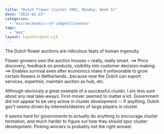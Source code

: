 ```yaml
---
title: "Dutch flower cluster (MOC, Monday, Week 5)"
date: "2012-02-23"
categories: 
  - "microeconomics-of-competitiveness"
tags: 
  - "moc"
layout: layouts/post.njk
---
```


The Dutch flower auctions are ridiculous feats of human ingenuity.

Flower growers own the auction houses = really, really smart. ==> Price discovery, feedback on products, visibility into customer decision-making. ==> Enables survival even after economics make it unfavorable to grow certain flowers in Netherlands...because now the Dutch can export services, expertise, maintain auction as hub, etc.

Although obviously a great example of a successful cluster, I am less sure about any real take-aways. First-mover seemed to matter a lot. Government did not appear to be very active in cluster development -- if anything, Dutch gov't seems driven by interests/desires of large players in cluster.

It seems hard for governments to actually do anything to encourage cluster formation, and much harder to figure out how they should spur cluster development. Picking winners is probably not the right answer.
